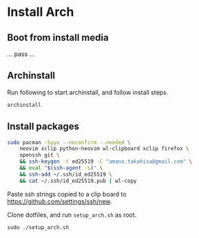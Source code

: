 # Install Arch


## Boot from install media
... pass ...


## Archinstall

Run following to start archinstall, and follow install steps.
```bash
archinstall
```


## Install packages
```bash
sudo pacman -Syyu --noconfirm --needed \
    neovim xclip python-neovim wl-clipboard xclip firefox \
    openssh git \
    && ssh-keygen -t ed25519 -C "amano.takahisa@gmail.com" \
    && eval "$(ssh-agent -s)" \
    && ssh-add ~/.ssh/id_ed25519 \
    && cat ~/.ssh/id_ed25519.pub | wl-copy
```
Paste ssh strings copied to a clip board to https://github.com/settings/ssh/new.

Clone dotfiles, and run `setup_arch.sh` as root.
```
sudo ./setup_arch.sh
```
